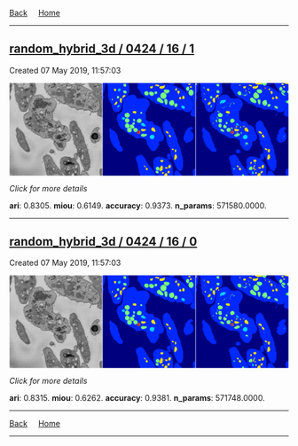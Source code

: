 
[Back](..)&nbsp;&nbsp;&nbsp;&nbsp;&nbsp;[Home](https://leapmanlab.github.io/snapshots)

---

<div class="summary"><a href="1"><h2>random_hybrid_3d / 0424 / 16 / 1</h2></a><p>Created 07 May 2019, 11:57:03
</p><a href="1"><img src="1/media/summary.png" align="center"></a><p>
<i>Click for more details</i>
</p></div>

**ari**: 0.8305. **miou**: 0.6149. **accuracy**: 0.9373. **n_params**: 571580.0000. 

---

<div class="summary"><a href="0"><h2>random_hybrid_3d / 0424 / 16 / 0</h2></a><p>Created 07 May 2019, 11:57:03
</p><a href="0"><img src="0/media/summary.png" align="center"></a><p>
<i>Click for more details</i>
</p></div>

**ari**: 0.8315. **miou**: 0.6262. **accuracy**: 0.9381. **n_params**: 571748.0000. 

---

[Back](..)&nbsp;&nbsp;&nbsp;&nbsp;&nbsp;[Home](https://leapmanlab.github.io/snapshots)

---